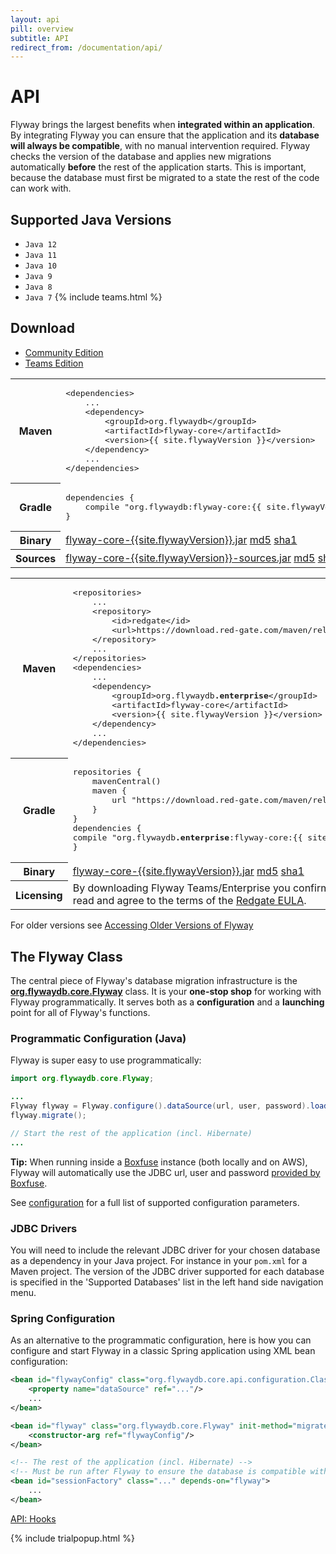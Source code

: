 ```yaml
---
layout: api
pill: overview
subtitle: API
redirect_from: /documentation/api/
---
```

# API

Flyway brings the largest benefits when **integrated within an application**. By integrating Flyway
you can ensure that the application and its **database will always be compatible**, with no manual
intervention required. Flyway checks the version of the database and applies new migrations automatically
**before** the rest of the application starts. This is important, because the database must first
be migrated to a state the rest of the code can work with.

## Supported Java Versions

- `Java 12`
- `Java 11`
- `Java 10`
- `Java 9`
- `Java 8`
- `Java 7` {% include teams.html %}

## Download

<div class="tabbable">
    <ul class="nav nav-tabs">
        <li class="active marketing-item"><a href="#tab-community" data-toggle="tab">Community Edition</a>
        </li>
        <li class="marketing-item"><a href="#tab-teams" data-toggle="tab">Teams Edition</a>
        </li>
    </ul>
    <div class="tab-content">
        <div class="tab-pane active" id="tab-community">
<table class="table">
    <tr>
        <th>Maven</th>
        <td>
            <pre class="prettyprint">&lt;dependencies&gt;
    ...
    &lt;dependency&gt;
        &lt;groupId&gt;org.flywaydb&lt;/groupId&gt;
        &lt;artifactId&gt;flyway-core&lt;/artifactId&gt;
        &lt;version&gt;{{ site.flywayVersion }}&lt;/version&gt;
    &lt;/dependency&gt;
    ...
&lt;/dependencies&gt;</pre>
        </td>
    </tr>
    <tr>
        <th>Gradle</th>
        <td>
            <pre class="prettyprint">dependencies {
    compile "org.flywaydb:flyway-core:{{ site.flywayVersion }}"
}</pre>
        </td>
    </tr>
    <tr>
        <th>Binary</th>
        <td>
            <a class="btn btn-primary btn-download" href="/download/thankyou?dl=https://repo1.maven.org/maven2/org/flywaydb/flyway-core/{{site.flywayVersion}}/flyway-core-{{site.flywayVersion}}.jar"><i class="fa fa-download"></i> flyway-core-{{site.flywayVersion}}.jar</a>
            <a class="note" href="https://repo1.maven.org/maven2/org/flywaydb/flyway-core/{{site.flywayVersion}}/flyway-core-{{site.flywayVersion}}.jar.md5">md5</a>
            <a class="note" href="https://repo1.maven.org/maven2/org/flywaydb/flyway-core/{{site.flywayVersion}}/flyway-core-{{site.flywayVersion}}.jar.sha1">sha1</a>
        </td>
    </tr>
    <tr>
        <th>Sources</th>
        <td>
            <a class="btn btn-primary btn-download" href="/download/thankyou?dl=https://repo1.maven.org/maven2/org/flywaydb/flyway-core/{{site.flywayVersion}}/flyway-core-{{site.flywayVersion}}-sources.jar"><i class="fa fa-download"></i> flyway-core-{{site.flywayVersion}}-sources.jar</a>
            <a class="note" href="https://repo1.maven.org/maven2/org/flywaydb/flyway-core/{{site.flywayVersion}}/flyway-core-{{site.flywayVersion}}-sources.jar.md5">md5</a>
            <a class="note" href="https://repo1.maven.org/maven2/org/flywaydb/flyway-core/{{site.flywayVersion}}/flyway-core-{{site.flywayVersion}}-sources.jar.sha1">sha1</a>
        </td>
    </tr>
</table>
        </div>
<div class="tab-pane" id="tab-teams">
<table class="table">
    <tr>
        <th>Maven</th>
        <td>
            <pre class="prettyprint">&lt;repositories&gt;
    ...
    &lt;repository&gt;
        &lt;id&gt;redgate&lt;/id&gt;
        &lt;url&gt;https://download.red-gate.com/maven/release&lt;/url&gt;
    &lt;/repository&gt;
    ...
&lt;/repositories&gt;
&lt;dependencies&gt;
    ...
    &lt;dependency&gt;
        &lt;groupId&gt;org.flywaydb<strong>.enterprise</strong>&lt;/groupId&gt;
        &lt;artifactId&gt;flyway-core&lt;/artifactId&gt;
        &lt;version&gt;{{ site.flywayVersion }}&lt;/version&gt;
    &lt;/dependency&gt;
    ...
&lt;/dependencies&gt;</pre>
        </td>
    </tr>
    <tr>
        <th>Gradle</th>
        <td>
            <pre class="prettyprint">repositories {
    mavenCentral()
    maven {
        url "https://download.red-gate.com/maven/release"
    }
}
dependencies {
compile "org.flywaydb<strong>.enterprise</strong>:flyway-core:{{ site.flywayVersion }}"
}</pre>
        </td>
    </tr>
    <tr>
        <th>Binary</th>
        <td>
            <a class="btn btn-primary btn-download" href="/download/thankyou?dl=https://repo1.maven.org/maven2/org/flywaydb/enterprise/flyway-core/{{site.flywayVersion}}/flyway-core-{{site.flywayVersion}}.jar"><i class="fa fa-download"></i> flyway-core-{{site.flywayVersion}}.jar</a>
            <a class="note" href="https://repo1.maven.org/maven2/org/flywaydb/enterprise/flyway-core/{{site.flywayVersion}}/flyway-core-{{site.flywayVersion}}.jar.md5">md5</a>
            <a class="note" href="https://repo1.maven.org/maven2/org/flywaydb/enterprise/flyway-core/{{site.flywayVersion}}/flyway-core-{{site.flywayVersion}}.jar.sha1">sha1</a>
        </td>
    </tr>
    <tr>
        <th>Licensing</th>
        <td>
            By downloading Flyway Teams/Enterprise you confirm that you have read and agree to the terms of the <a href="https://www.red-gate.com/assets/purchase/assets/subscription-license.pdf?_ga=2.265045707.556964523.1656332792-1685764737.1620948215">Redgate EULA</a>.
        </td>
    </tr>
</table>
        </div>
    </div>
</div>
<p class="note">
  For older versions see <a href="/documentation/olderversions">Accessing Older Versions of Flyway</a>
</p>

## The Flyway Class

The central piece of Flyway's database migration infrastructure is the 
**[org.flywaydb.core.Flyway](/documentation/usage/api/javadoc/org/flywaydb/core/Flyway)**
class. It is your **one-stop shop** for working with Flyway programmatically. It serves both as a
**configuration** and a **launching** point for all of Flyway's functions.

### Programmatic Configuration (Java)

Flyway is super easy to use programmatically:

```java
import org.flywaydb.core.Flyway;

...
Flyway flyway = Flyway.configure().dataSource(url, user, password).load();
flyway.migrate();

// Start the rest of the application (incl. Hibernate)
...
```

<div class="well"><strong>Tip:</strong> When running inside a <a href="https://boxfuse.com">Boxfuse</a>
    instance (both locally and on AWS), Flyway will automatically use the JDBC url, user and password
    <a href="https://boxfuse.com/docs/databases#envvars">provided by Boxfuse</a>.</div>

See [configuration](/documentation/configuration/parameters) for a full list of supported configuration parameters.

### JDBC Drivers

You will need to include the relevant JDBC driver for your chosen database as a dependency in your Java project. 
For instance in your `pom.xml` for a Maven project. The version of the JDBC driver supported for each database is specified in the 'Supported Databases' list in the left hand side navigation menu.

### Spring Configuration

As an alternative to the programmatic configuration, here is how you can configure and start Flyway in a classic
Spring application using XML bean configuration:

```xml
<bean id="flywayConfig" class="org.flywaydb.core.api.configuration.ClassicConfiguration">
    <property name="dataSource" ref="..."/>
    ...
</bean>

<bean id="flyway" class="org.flywaydb.core.Flyway" init-method="migrate">
    <constructor-arg ref="flywayConfig"/>
</bean>

<!-- The rest of the application (incl. Hibernate) -->
<!-- Must be run after Flyway to ensure the database is compatible with the code -->
<bean id="sessionFactory" class="..." depends-on="flyway">
    ...
</bean>
```

<p class="next-steps">
    <a class="btn btn-primary" href="/documentation/usage/api/hooks">API: Hooks <i class="fa fa-arrow-right"></i></a>
</p>

{% include trialpopup.html %}
